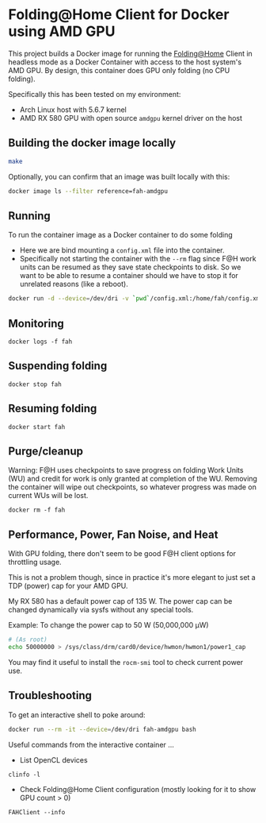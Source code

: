 # Folding@Home Client for Docker using AMD GPU ####

This project builds a Docker image for running the [Folding@Home](https://foldingathome.org/) Client in headless mode as a Docker Container with access to the host system's AMD GPU.  By design, this container does GPU only folding (no CPU folding).

Specifically this has been tested on my environment:
* Arch Linux host with 5.6.7 kernel
* AMD RX 580 GPU with open source `amdgpu` kernel driver on the host

## Building the docker image locally
```sh
make
```
Optionally, you can confirm that an image was built locally with this:
```sh
docker image ls --filter reference=fah-amdgpu
```

## Running
To run the container image as a Docker container to do some folding
* Here we are bind mounting a `config.xml` file into the container.
* Specifically not starting the container with the `--rm` flag since F@H work units
can be resumed as they save state checkpoints to disk. So we want
to be able to resume a container should we have to stop it for
unrelated reasons (like a reboot).

```sh
docker run -d --device=/dev/dri -v `pwd`/config.xml:/home/fah/config.xml:ro --name fah fah-amdgpu
```

## Monitoring
```
docker logs -f fah
```

## Suspending folding
```
docker stop fah
```

## Resuming folding
```
docker start fah
```

## Purge/cleanup
Warning: F@H uses checkpoints to save progress on folding Work Units (WU) and credit for work is only granted at completion of the WU. Removing the container will wipe out checkpoints, so whatever progress was made on current WUs will be lost.
```
docker rm -f fah
```

## Performance, Power, Fan Noise, and Heat
With GPU folding, there don't seem to be good F@H client options for throttling usage.

This is not a problem though, since in practice it's more elegant to just set a TDP (power) cap for your AMD GPU.

My RX 580 has a default power cap of 135 W.  The power cap can be changed dynamically via sysfs without any special tools.

Example: To change the power cap to 50 W (50,000,000 μW)
```sh
# (As root)
echo 50000000 > /sys/class/drm/card0/device/hwmon/hwmon1/power1_cap
```

You may find it useful to install the `rocm-smi` tool to check current power use.


## Troubleshooting
To get an interactive shell to poke around:
```sh
docker run --rm -it --device=/dev/dri fah-amdgpu bash
```
Useful commands from the interactive container ...
* List OpenCL devices
```
clinfo -l
```
* Check Folding@Home Client configuration (mostly looking for it to show GPU count > 0)
```
FAHClient --info
```
